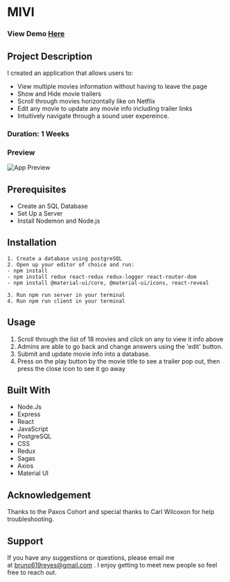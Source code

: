 # MIVI

### View Demo [Here](https://guarded-meadow-81558.herokuapp.com/#/)

## Project Description

I created an application that allows users to:

- View multiple movies information without having to leave the page
- Show and Hide movie trailers
- Scroll through movies horizontally like on Netflix
- Edit any movie to update any movie info including trailer links
- Intuitively navigate through a sound user expereince.

### Duration: 1 Weeks

### Preview

![App Preview](mivi.gif)

## Prerequisites

- Create an SQL Database
- Set Up a Server
- Install Nodemon and Node.js

## Installation

    1. Create a database using postgreSQL
    2. Open up your editor of choice and run:
    - npm install
    - npm install redux react-redux redux-logger react-router-dom
    - npm install @material-ui/core, @material-ui/icons, react-reveal

    3. Run npm run server in your terminal
    4. Run npm run client in your terminal

## Usage

1. Scroll through the list of 18 movies and click on any to view it info above
2. Admins are able to go back and change answers using the 'edit' button.
3. Submit and update movie info into a database.
4. Press on the play button by the movie title to see a trailer pop out, then press the close icon to see it go away

## Built With

- Node.Js
- Express
- React
- JavaScript
- PostgreSQL
- CSS
- Redux
- Sagas
- Axios
- Material UI

## Acknowledgement

Thanks to the Paxos Cohort and special thanks to Carl Wilcoxon for help troubleshooting.

## Support

If you have any suggestions or questions, please email me at bruno619reyes@gmail.com . I enjoy getting to meet new people so feel free to reach out.
